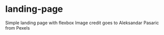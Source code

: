 # landing-page
Simple landing page with flexbox
Image credit goes to Aleksandar Pasaric from Pexels
